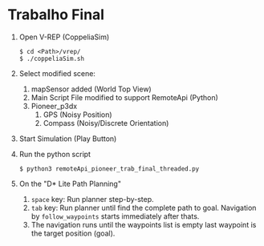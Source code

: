 # Trabalho Final



1. Open V-REP (CoppeliaSim)

   ```shell
   $ cd <Path>/vrep/
   $ ./coppeliaSim.sh
   ```

2. Select modified scene:

   1. mapSensor added (World Top View)
   2. Main Script File modified to support RemoteApi (Python)
   3. Pioneer_p3dx
      1. GPS (Noisy Position)
      2. Compass (Noisy/Discrete Orientation)

3. Start Simulation (Play Button)

4. Run the python script

   ```shell
   $ python3 remoteApi_pioneer_trab_final_threaded.py
   ```

5. On the "D* Lite Path Planning"

   1. `space` key: Run planner step-by-step.
   2. `tab` key: Run planner until find the complete path to goal. Navigation by `follow_waypoints` starts immediately after thats.
   3. The navigation runs until the waypoints list is empty last waypoint is the target position (goal).

